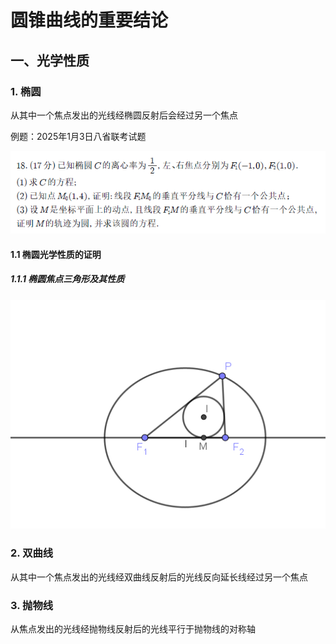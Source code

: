 # 圆锥曲线的重要结论

## 一、光学性质

### 1. 椭圆

从其中一个焦点发出的光线经椭圆反射后会经过另一个焦点

例题：2025年1月3日八省联考试题

![image-20250104224710375](./圆锥曲线进阶款.assets/image-20250104224710375-1736002036347-1.png)

#### 1.1 椭圆光学性质的证明

##### 1.1.1 椭圆焦点三角形及其性质

![image-20250104234531047](./圆锥曲线进阶款.assets/image-20250104234531047-1736005534159-1.png)



### 2. 双曲线

从其中一个焦点发出的光线经双曲线反射后的光线反向延长线经过另一个焦点

### 3. 抛物线

从焦点发出的光线经抛物线反射后的光线平行于抛物线的对称轴